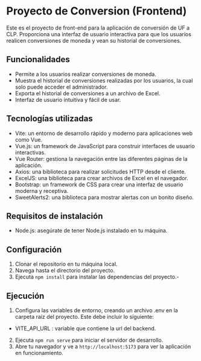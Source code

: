 # Proyecto de Conversion (Frontend)

Este es el proyecto de front-end para la aplicación de conversión de UF a CLP. Proporciona una interfaz de usuario interactiva para que los usuarios realicen conversiones de moneda y vean su historial de conversiones.

## Funcionalidades

- Permite a los usuarios realizar conversiones de moneda.
- Muestra el historial de conversiones realizadas por los usuarios, la cual solo puede acceder el administrador.
- Exporta el historial de conversiones a un archivo de Excel.
- Interfaz de usuario intuitiva y fácil de usar.

## Tecnologías utilizadas

- Vite: un entorno de desarrollo rápido y moderno para aplicaciones web como Vue.
- Vue.js: un framework de JavaScript para construir interfaces de usuario interactivas.
- Vue Router: gestiona la navegación entre las diferentes páginas de la aplicación.
- Axios: una biblioteca para realizar solicitudes HTTP desde el cliente.
- ExcelJS: una biblioteca para crear archivos de Excel en el navegador.
- Bootstrap: un framework de CSS para crear una interfaz de usuario moderna y receptiva.
- SweetAlerts2: una biblioteca para mostrar alertas con un bonito diseño.

## Requisitos de instalación

- Node.js: asegúrate de tener Node.js instalado en tu máquina.

## Configuración

1. Clonar el repositorio en tu máquina local.
2. Navega hasta el directorio del proyecto.
3. Ejecuta `npm install` para instalar las dependencias del proyecto.-

## Ejecución

1. Configura las variables de entorno, creando un archivo .env en la carpeta raíz del proyecto. Este debe incluir lo siguiente:
- VITE_API_URL : variable que contiene la url del backend.
2. Ejecuta `npm run serve` para iniciar el servidor de desarrollo.
2. Abre tu navegador y ve a `http://localhost:5173` para ver la aplicación en funcionamiento.


